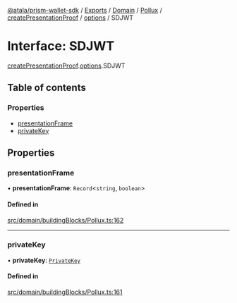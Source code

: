 [@atala/prism-wallet-sdk](../README.md) / [Exports](../modules.md) / [Domain](../modules/Domain.md) / [Pollux](../modules/Domain.Pollux.md) / [createPresentationProof](../modules/Domain.Pollux.createPresentationProof.md) / [options](../modules/Domain.Pollux.createPresentationProof.options.md) / SDJWT

# Interface: SDJWT

[createPresentationProof](../modules/Domain.Pollux.createPresentationProof.md).[options](../modules/Domain.Pollux.createPresentationProof.options.md).SDJWT

## Table of contents

### Properties

- [presentationFrame](Domain.Pollux.createPresentationProof.options.SDJWT.md#presentationframe)
- [privateKey](Domain.Pollux.createPresentationProof.options.SDJWT.md#privatekey)

## Properties

### presentationFrame

• **presentationFrame**: `Record`\<`string`, `boolean`\>

#### Defined in

[src/domain/buildingBlocks/Pollux.ts:162](https://github.com/hyperledger/identus-edge-agent-sdk-ts/blob/09a15046403a2249034c5ff5dfc7e6e562cd9171/src/domain/buildingBlocks/Pollux.ts#L162)

___

### privateKey

• **privateKey**: [`PrivateKey`](../classes/Domain.PrivateKey.md)

#### Defined in

[src/domain/buildingBlocks/Pollux.ts:161](https://github.com/hyperledger/identus-edge-agent-sdk-ts/blob/09a15046403a2249034c5ff5dfc7e6e562cd9171/src/domain/buildingBlocks/Pollux.ts#L161)
